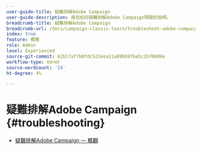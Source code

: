 ```yaml
---
user-guide-title: 疑難排解Adobe Campaign
user-guide-description: 尋找如何疑難排解Adobe Campaign問題的說明。
breadcrumb-title: 疑難排解Adobe Campaign
breadcrumb-url: /docs/campaign-classic-learn/troubleshoot-adobe-campaign/overview.html
index: true
feature: 概覽
role: Admin
level: Experienced
source-git-commit: 62b17af7b0fdc522eea11a89bb9f6a5c2b70609e
workflow-type: tm+mt
source-wordcount: '24'
ht-degree: 4%

---
```



# 疑難排解Adobe Campaign {#troubleshooting}

+ [疑難排解Adobe Campaign — 概觀](/help/troubleshoot-adobe-campaign/overview.md)
